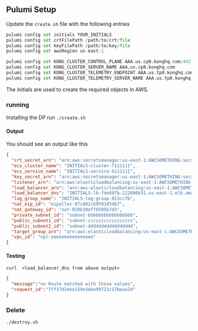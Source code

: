 ## Pulumi Setup


Update the `create.sh` file with the following entries

```python
pulumi config set initials YOUR_INITIALS
pulumi config set crtFilePath /path/to/crt/file 
pulumi config set keyFilePath /path/to/key/file
pulumi config set awsRegion us-east-1

pulumi config set KONG_CLUSTER_CONTROL_PLANE AAA.us.cp0.konghq.com:443
pulumi config set KONG_CLUSTER_SERVER_NAME AAA.us.cp0.konghq.com
pulumi config set KONG_CLUSTER_TELEMETRY_ENDPOINT AAA.us.tp0.konghq.com:443
pulumi config set KONG_CLUSTER_TELEMETRY_SERVER_NAME AAA.us.tp0.konghq.com
```

The initials are used to create the required objects in AWS.

### running

Installing the DP
run `./create.sh`

#### Output 

You should see an output like this

```json
{
  "crt_secret_arn": "arn:aws:secretsmanager:us-east-1:AWCSOMETHING:secret:INITIALS-crt-bmWkdF",
  "ecs_cluster_name": "INITIALS-cluster-f111111",
  "ecs_service_name": "INITIALS-service-b111111",
  "key_secret_arn": "arn:aws:secretsmanager:us-east-1:AWCSOMETHING:secret:INITIALS-key-aqhWw8",
  "listener_arn": "arn:aws:elasticloadbalancing:us-east-1:AWCSOMETHING:listener/app/INITIALS-lb-fde897b/29984c4ec6c69993/e632cc602e9ade01",
  "load_balancer_arn": "arn:aws:elasticloadbalancing:us-east-1:AWCSOMETHING:loadbalancer/app/INITIALS-lb-fde897b/29984c4ec6c69993",
  "load_balancer_dns": "INITIALS-lb-fde897b-222080631.us-east-1.elb.amazonaws.com",
  "log_group_name": "INITIALS-log-group-013ccfb",
  "nat_eip_id": "eipalloc-07c882cb9f01d54b7",
  "nat_gateway_id": "nat-028b10ef76505b7d3",
  "private_subnet_id": "subnet-bbbbbbbbbbbbbbbbb",
  "public_subnet1_id": "subnet-ccccccccccccccccc",
  "public_subnet2_id": "subnet-ddddddddddddddddd",
  "target_group_arn": "arn:aws:elasticloadbalancing:us-east-1:AWCSOMETHING:targetgroup/INITIALS-tg-5bfe3b6/73962fd91379ede0",
  "vpc_id": "vpc-eeeeeeeeeeeeeeee"
}
```

#### Testing

`curl  <load_balancer_dns from above output>`

```json
{
  "message":"no Route matched with those values",
  "request_id":"7ff37d24ee159e3dae99721c17beae2d"
}
```

### Delete

`./destroy.sh`
